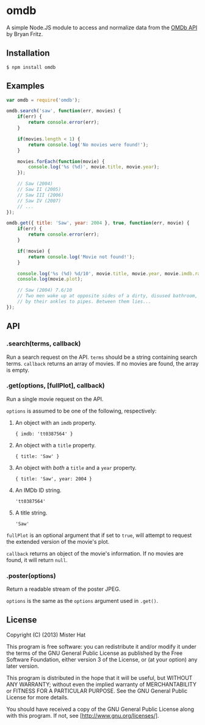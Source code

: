 # omdb
A simple Node.JS module to access and normalize data from the
[OMDb API](http://www.omdbapi.com/) by Bryan Fritz.

## Installation
    $ npm install omdb

## Examples

```javascript
var omdb = require('omdb');

omdb.search('saw', function(err, movies) {
    if(err) {
        return console.error(err);
    }

    if(movies.length < 1) {
        return console.log('No movies were found!');
    }

    movies.forEach(function(movie) {
        console.log('%s (%d)', movie.title, movie.year);
    });

    // Saw (2004)
    // Saw II (2005)
    // Saw III (2006)
    // Saw IV (2007)
    // ...
});

omdb.get({ title: 'Saw', year: 2004 }, true, function(err, movie) {
    if(err) {
        return console.error(err);
    }

    if(!movie) {
        return console.log('Movie not found!');
    }

    console.log('%s (%d) %d/10', movie.title, movie.year, movie.imdb.rating);
    console.log(movie.plot);

    // Saw (2004) 7.6/10
    // Two men wake up at opposite sides of a dirty, disused bathroom, chained
    // by their ankles to pipes. Between them lies...
});
```

## API
### .search(terms, callback)
Run a search request on the API. `terms` should be a string containing search
terms. `callback` returns an array of movies. If no movies are found, the array
is empty.

### .get(options, [fullPlot], callback)
Run a single movie request on the API.

`options` is assumed to be one of the following, respectively:

1. An object with an `imdb` property.

    `{ imdb: 'tt0387564' }`
2. An object with a `title` property.

    `{ title: 'Saw' }`
3. An object with *both* a `title` and a `year` property.

    `{ title: 'Saw', year: 2004 }`
4. An IMDb ID string.

    `'tt0387564'`
5. A title string.

    `'Saw'`

`fullPlot` is an optional argument that if set to `true`, will attempt to
request the extended version of the movie's plot.

`callback` returns an object of the movie's information. If no movies are
found, it will return `null`.

### .poster(options)
Return a readable stream of the poster JPEG.

`options` is the same as the `options` argument used in `.get()`.

## License
Copyright (C) (2013) Mister Hat

This program is free software: you can redistribute it and/or modify
it under the terms of the GNU General Public License as published by
the Free Software Foundation, either version 3 of the License, or
(at your option) any later version.

This program is distributed in the hope that it will be useful,
but WITHOUT ANY WARRANTY; without even the implied warranty of
MERCHANTABILITY or FITNESS FOR A PARTICULAR PURPOSE.  See the
GNU General Public License for more details.

You should have received a copy of the GNU General Public License
along with this program.  If not, see [http://www.gnu.org/licenses/].
